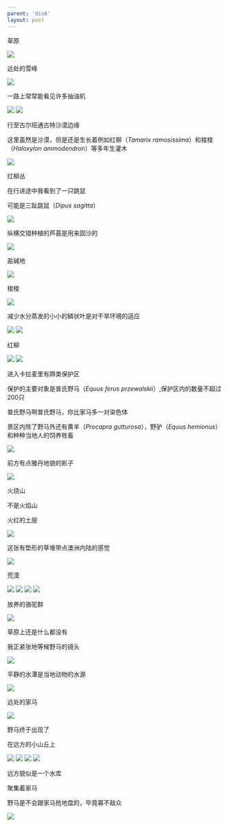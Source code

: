```yaml
---
parent: 'dis6'
layout: post
---
```

草原

<img class='disc' src='https://lykoseremos.github.io/gmalb-02/dis6/DSC_4856.jpg'>

远处的雪峰

<img class='disc' src='https://lykoseremos.github.io/gmalb-02/dis6/DSC_4857.jpg'>

一路上常常能看见许多抽油机

<img class='disc' src='https://lykoseremos.github.io/gmalb-02/dis6/DSC_4859.jpg'>

<img class='disc' src='https://lykoseremos.github.io/gmalb-02/dis6/DSC_4861.jpg'>

行至古尔班通古特沙漠边缘


这里虽然是沙漠，但是还是生长着例如红柳（<i>Tamarix ramosissima</i>）和梭梭（<i>Haloxylon ammodendron</i>）等多年生灌木

<img class='disc' src='https://lykoseremos.github.io/gmalb-02/dis6/DSC_4862.jpg'>

红柳丛


在行进途中我看到了一只跳鼠


可能是三趾跳鼠（<i>Dipus sagitta</i>）

<img class='disc' src='https://lykoseremos.github.io/gmalb-02/dis6/DSC_4863.jpg'>

纵横交错种植的芦荟是用来固沙的

<img class='disc' src='https://lykoseremos.github.io/gmalb-02/dis6/DSC_4864.jpg'>

盐碱地

<img class='disc' src='https://lykoseremos.github.io/gmalb-02/dis6/DSC_4865.jpg'>

梭梭

<img class='disc' src='https://lykoseremos.github.io/gmalb-02/dis6/DSC_4868.jpg'>

减少水分蒸发的小小的鳞状叶是对干旱环境的适应

<img class='disc' src='https://lykoseremos.github.io/gmalb-02/dis6/DSC_4871.jpg'>

<img class='disc' src='https://lykoseremos.github.io/gmalb-02/dis6/DSC_4872.jpg'>

红柳

<img class='disc' src='https://lykoseremos.github.io/gmalb-02/dis6/DSC_4869.jpg'>

<img class='disc' src='https://lykoseremos.github.io/gmalb-02/dis6/DSC_4870.jpg'>

进入卡拉麦里有蹄类保护区

保护的主要对象是普氏野马（<i>Equus ferus przewalskii</i>）,保护区内的数量不超过200只

普氏野马啊普氏野马，你比家马多一对染色体

景区内除了野马外还有黄羊（<i>Procapra gutturosa</i>），野驴（<i>Equus hemionus</i>）和种种当地人的饲养牲畜

<img class='disc' src='https://lykoseremos.github.io/gmalb-02/dis6/DSC_4873.jpg'>

前方有点雅丹地貌的影子

<img class='disc' src='https://lykoseremos.github.io/gmalb-02/dis6/DSC_4876.jpg'>

火烧山


不是火焰山


火红的土层

<img class='disc' src='https://lykoseremos.github.io/gmalb-02/dis6/DSC_4881.jpg'>

这张有垫形的草堆带点澳洲内陆的感觉

<img class='disc' src='https://lykoseremos.github.io/gmalb-02/dis6/DSC_4882.jpg'>

荒漠

<img class='disc' src='https://lykoseremos.github.io/gmalb-02/dis6/DSC_4883.jpg'>

<img class='disc' src='https://lykoseremos.github.io/gmalb-02/dis6/DSC_4884.jpg'>

<img class='disc' src='https://lykoseremos.github.io/gmalb-02/dis6/DSC_4885.jpg'>

<img class='disc' src='https://lykoseremos.github.io/gmalb-02/dis6/DSC_4886.jpg'>

放养的骆驼群

<img class='disc' src='https://lykoseremos.github.io/gmalb-02/dis6/DSC_4888.jpg'>

草原上还是什么都没有


我正紧张地等候野马的镜头

<img class='disc' src='https://lykoseremos.github.io/gmalb-02/dis6/DSC_4889.jpg'>

平静的水潭是当地动物的水源

<img class='disc' src='https://lykoseremos.github.io/gmalb-02/dis6/DSC_4891.jpg'>

远处的家马

<img class='disc' src='https://lykoseremos.github.io/gmalb-02/dis6/DSC_4895.jpg'>

野马终于出现了


在远方的小山丘上

<img class='disc' src='https://lykoseremos.github.io/gmalb-02/dis6/DSC_4897.jpg'>

<img class='disc' src='https://lykoseremos.github.io/gmalb-02/dis6/DSC_4898.jpg'>

<img class='disc' src='https://lykoseremos.github.io/gmalb-02/dis6/DSC_4899.jpg'>

<img class='disc' src='https://lykoseremos.github.io/gmalb-02/dis6/DSC_4900.jpg'>

远方貌似是一个水库


聚集着家马


野马是不会跟家马抢地盘的，毕竟寡不敌众

<img class='disc' src='https://lykoseremos.github.io/gmalb-02/dis6/DSC_4901.jpg'>
